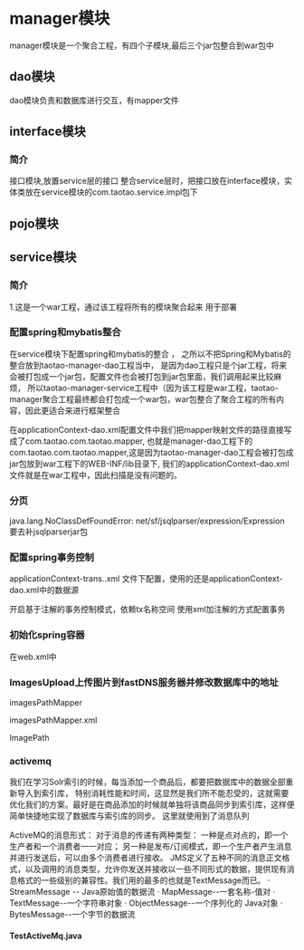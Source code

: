 # manager模块
manager模块是一个聚合工程，有四个子模块,最后三个jar包整合到war包中
## dao模块
dao模块负责和数据库进行交互，有mapper文件


## interface模块
### 简介
接口模块,放置service层的接口
整合service层时，把接口放在interface模块，实体类放在service模块的com.taotao.service.impl包下


## pojo模块

## service模块
### 简介
1.这是一个war工程，通过该工程将所有的模块聚合起来
用于部署
### 配置spring和mybatis整合
在service模块下配置spring和mybatis的整合 ，
之所以不把Spring和Mybatis的整合放到taotao-manager-dao工程当中，
是因为dao工程只是个jar工程，将来会被打包成一个jar包，配置文件也会被打包到jar包里面，我们调用起来比较麻烦，
所以taotao-manager-service工程中（因为该工程是war工程，taotao-manager聚合工程最终都会打包成一个war包，war包整合了聚合工程的所有内容，因此更适合来进行框架整合

在applicationContext-dao.xml配置文件中我们把mapper映射文件的路径直接写成了com.taotao.com.taotao.mapper,
也就是manager-dao工程下的com.taotao.com.taotao.mapper,这是因为taotao-manager-dao工程会被打包成jar包放到war工程下的WEB-INF/lib目录下,
我们的applicationContext-dao.xml文件就是在war工程中，因此扫描是没有问题的。

### 分页
java.lang.NoClassDefFoundError: net/sf/jsqlparser/expression/Expression
要去补jsqlparserjar包
### 配置spring事务控制
applicationContext-trans..xml 文件下配置，使用的还是applicationContext-dao.xml中的数据源

开启基于注解的事务控制模式，依赖tx名称空间
使用xml加注解的方式配置事务

### 初始化spring容器
在web.xml中

### ImagesUpload上传图片到fastDNS服务器并修改数据库中的地址
imagesPathMapper

imagesPathMapper.xml

ImagePath

### activemq
我们在学习Solr索引的时候，每当添加一个商品后，都要把数据库中的数据全部重新导入到索引库，
特别消耗性能和时间，这显然是我们所不能忍受的，这就需要优化我们的方案。最好是在商品添加的时候就单独将该商品同步到索引库，这样便简单快捷地实现了数据库与索引库的同步。
这里就使用到了消息队列

ActiveMQ的消息形式：
对于消息的传递有两种类型：
一种是点对点的，即一个生产者和一个消费者一一对应；
另一种是发布/订阅模式，即一个生产者产生消息并进行发送后，可以由多个消费者进行接收。
JMS定义了五种不同的消息正文格式，以及调用的消息类型，允许你发送并接收以一些不同形式的数据，提供现有消息格式的一些级别的兼容性。我们用的最多的也就是TextMessage而已。
· StreamMessage -- Java原始值的数据流
· MapMessage--一套名称-值对
· TextMessage--一个字符串对象
· ObjectMessage--一个序列化的 Java对象
· BytesMessage--一个字节的数据流

#### TestActiveMq.java

